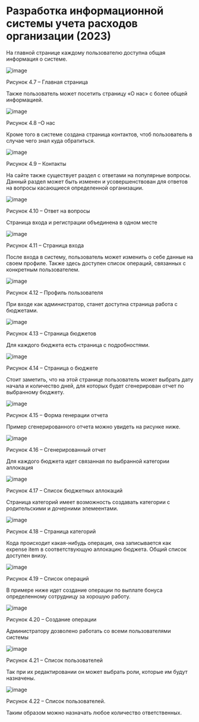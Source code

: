 # Разработка информационной системы учета расходов организации (2023) 

На главной странице каждому пользователю доступна общая информация  о системе.

 ![image](https://github.com/Evgescha/Diploma.MoneyCounter/assets/38140129/d4ca1f74-a555-47da-b6da-865fbd1f532b)

Рисунок 4.7 –  Главная страница

Также пользователь может посетить страницу «О нас» с более общей информацией.
 
 ![image](https://github.com/Evgescha/Diploma.MoneyCounter/assets/38140129/3578a78a-fa2c-4135-a75b-3f2e6f80633f)

Рисунок 4.8 –О нас

Кроме того в системе создана страница контактов, чтоб пользователь в случае чего знал куда обратиться.
 
 ![image](https://github.com/Evgescha/Diploma.MoneyCounter/assets/38140129/c2c151d3-b863-4d1f-bb0e-6e33f49f7af2)

Рисунок 4.9 – Контакты

На сайте также существует раздел с ответами на популярные вопросы. Данный раздел может быть изменен и усовершенствован для ответов на вопросы касающиеся определенной организации.
 
 ![image](https://github.com/Evgescha/Diploma.MoneyCounter/assets/38140129/df9d8a05-9955-464e-97d3-cf31d92d6ca8)

Рисунок 4.10 – Ответ на вопросы

Страница входа и регистрации объединена в одном месте
 
 ![image](https://github.com/Evgescha/Diploma.MoneyCounter/assets/38140129/77f5e4b8-a9e2-4dd7-9c2b-d875889e3417)

Рисунок 4.11 – Страница входа


После входа в систему, пользователь может изменить о себе данные на своем профиле. Также здесь доступен список операций, связанных с конкретным пользователем.

 ![image](https://github.com/Evgescha/Diploma.MoneyCounter/assets/38140129/3a3a90f6-2e6f-4712-9c0d-fbc57887dc22)

Рисунок 4.12 – Профиль пользователя

При входе как администратор, станет доступна страница работа с бюджетами.

 ![image](https://github.com/Evgescha/Diploma.MoneyCounter/assets/38140129/e0cf579d-ccd1-45b2-93e1-2dd1d20f81cc)

Рисунок 4.13 – Страница бюджетов

Для каждого бюджета есть страница с подробностями.

 ![image](https://github.com/Evgescha/Diploma.MoneyCounter/assets/38140129/72252ecc-c9ed-4913-8dbf-177a3677bb2c)

Рисунок 4.14 – Страница о бюджете

Стоит заметить, что на этой странице пользователь может выбрать дату начала и количество дней, для которых будет сгенерирован отчет по выбранному бюджету.

 ![image](https://github.com/Evgescha/Diploma.MoneyCounter/assets/38140129/573e4a5d-1daa-4ac5-963f-ec0fb70a8bf0)

Рисунок 4.15 – Форма генерации отчета

Пример сгенерированного отчета можно увидеть на рисунке ниже.
 
 ![image](https://github.com/Evgescha/Diploma.MoneyCounter/assets/38140129/48432e9a-89cd-4d20-9e2c-6425a4e4dfcc)

Рисунок 4.16 – Сгенерированный отчет

Для каждого бюджета идет связанная по выбранной категории аллокация
 
 ![image](https://github.com/Evgescha/Diploma.MoneyCounter/assets/38140129/65055ee9-3e49-433c-b3d5-0f64ced882fb)

Рисунок 4.17 – Список бюджетных аллокаций

Страница категорий имеет возможность создавать категории с родительскими и дочерними элемеентами.
 
 ![image](https://github.com/Evgescha/Diploma.MoneyCounter/assets/38140129/d306ebcc-1755-4a6e-b450-953806c7faad)

Рисунок 4.18 – Страница категорий

Кода происходит какая-нибудь операция, она записывается как expense item в соответствующую аллокацию бюджета. Общий список доступен внизу.

 ![image](https://github.com/Evgescha/Diploma.MoneyCounter/assets/38140129/c372157f-581a-40e4-9220-d11a644416d0)

Рисунок 4.19 – Список операций


В примере ниже идет создание операции по выплате бонуса определенному сотрудницу за хорошую работу.
 
 ![image](https://github.com/Evgescha/Diploma.MoneyCounter/assets/38140129/bb0e8c66-1be9-4088-9b84-365785bd2419)

Рисунок 4.20 – Создание операции

Администратору дозволено работать со всеми пользователями системы
 
 ![image](https://github.com/Evgescha/Diploma.MoneyCounter/assets/38140129/e791f637-2cdb-4f19-bd12-b0ce8f6e2bd3)

Рисунок 4.21 – Список пользователей

Так при их редактировании он может выбрать роли, которые им будут назначены.

 ![image](https://github.com/Evgescha/Diploma.MoneyCounter/assets/38140129/9c46bb95-38c2-4081-a429-af32c82012b6)

Рисунок 4.22 – Список пользователей.

Таким образом можно назначать любое количество ответственных.
